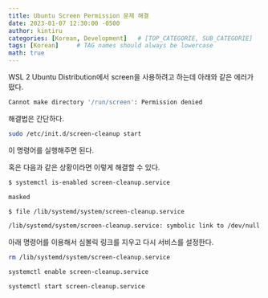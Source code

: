 ```yaml
---
title: Ubuntu Screen Permission 문제 해결
date: 2023-01-07 12:30:00 -0500
author: kintiru
categories: [Korean, Development]   # [TOP_CATEGORIE, SUB_CATEGORIE]
tags: [Korean]     # TAG names should always be lowercase
math: true
---
```


WSL 2 Ubuntu Distribution에서 screen을 사용하려고 하는데 아래와 같은 에러가 떴다.

``` sh
Cannot make directory '/run/screen': Permission denied
```

해결법은 간단하다.

``` sh
sudo /etc/init.d/screen-cleanup start
```
이 명령어를 실행해주면 된다. 


혹은 다음과 같은 상황이라면 이렇게 해결할 수 있다.

``` sh
$ systemctl is-enabled screen-cleanup.service

masked

$ file /lib/systemd/system/screen-cleanup.service

/lib/systemd/system/screen-cleanup.service: symbolic link to /dev/null
```

아래 명령어를 이용해서 심볼릭 링크를 지우고 다시 서비스를 설정한다.

``` sh
rm /lib/systemd/system/screen-cleanup.service

systemctl enable screen-cleanup.service

systemctl start screen-cleanup.service
```
